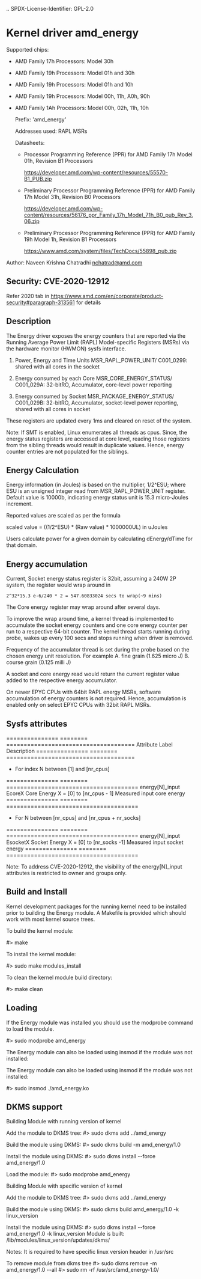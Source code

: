 .. SPDX-License-Identifier: GPL-2.0

Kernel driver amd_energy
==========================

Supported chips:

* AMD Family 17h Processors: Model 30h

* AMD Family 19h Processors: Model 01h and 30h

* AMD Family 19h Processors: Model 01h and 10h

* AMD Family 19h Processors: Model 00h, 11h, A0h, 90h

* AMD Family 1Ah Processors: Model 00h, 02h, 11h, 10h

  Prefix: 'amd_energy'

  Addresses used:  RAPL MSRs

  Datasheets:

  - Processor Programming Reference (PPR) for AMD Family 17h Model 01h, Revision B1 Processors

	https://developer.amd.com/wp-content/resources/55570-B1_PUB.zip

  - Preliminary Processor Programming Reference (PPR) for AMD Family 17h Model 31h, Revision B0 Processors

	https://developer.amd.com/wp-content/resources/56176_ppr_Family_17h_Model_71h_B0_pub_Rev_3.06.zip

  - Preliminary Processor Programming Reference (PPR) for AMD Family 19h Model 1h, Revision B1 Processors

	https://www.amd.com/system/files/TechDocs/55898_pub.zip

Author: Naveen Krishna Chatradhi <nchatrad@amd.com>

Security: CVE-2020-12912
------------------------------

Refer 2020 tab in https://www.amd.com/en/corporate/product-security#paragraph-313561 for details

Description
-----------

The Energy driver exposes the energy counters that are
reported via the Running Average Power Limit (RAPL)
Model-specific Registers (MSRs) via the hardware monitor
(HWMON) sysfs interface.

1. Power, Energy and Time Units
   MSR_RAPL_POWER_UNIT/ C001_0299:
   shared with all cores in the socket

2. Energy consumed by each Core
   MSR_CORE_ENERGY_STATUS/ C001_029A:
   32-bitRO, Accumulator, core-level power reporting

3. Energy consumed by Socket
   MSR_PACKAGE_ENERGY_STATUS/ C001_029B:
   32-bitRO, Accumulator, socket-level power reporting,
   shared with all cores in socket

These registers are updated every 1ms and cleared on
reset of the system.

Note: If SMT is enabled, Linux enumerates all threads as cpus.
Since, the energy status registers are accessed at core level,
reading those registers from the sibling threads would result
in duplicate values. Hence, energy counter entries are not
populated for the siblings.

Energy Calculation
------------------

Energy information (in Joules) is based on the multiplier,
1/2^ESU; where ESU is an unsigned integer read from
MSR_RAPL_POWER_UNIT register. Default value is 10000b,
indicating energy status unit is 15.3 micro-Joules increment.

Reported values are scaled as per the formula

scaled value = ((1/2^ESU) * (Raw value) * 1000000UL) in uJoules

Users calculate power for a given domain by calculating
	dEnergy/dTime for that domain.

Energy accumulation
--------------------------

Current, Socket energy status register is 32bit, assuming a 240W
2P system, the register would wrap around in

	2^32*15.3 e-6/240 * 2 = 547.60833024 secs to wrap(~9 mins)

The Core energy register may wrap around after several days.

To improve the wrap around time, a kernel thread is implemented
to accumulate the socket energy counters and one core energy counter
per run to a respective 64-bit counter. The kernel thread starts
running during probe, wakes up every 100 secs and stops running
when driver is removed.

Frequency of the accumulator thread is set during the probe
based on the chosen energy unit resolution. For example
A. fine grain (1.625 micro J)
B. course grain (0.125 milli J)

A socket and core energy read would return the current register
value added to the respective energy accumulator.

On newer EPYC CPUs with 64bit RAPL energy MSRs, software accumulation
of energy counters is not required. Hence, accumulation is enabled
only on select EPYC CPUs with 32bit RAPL MSRs.

Sysfs attributes
----------------

=============== ========  =====================================
Attribute	Label	  Description
===============	========  =====================================

* For index N between [1] and [nr_cpus]

===============	========  ======================================
energy[N]_input EcoreX	  Core Energy   X = [0] to [nr_cpus - 1]
			  Measured input core energy
===============	========  ======================================

* For N between [nr_cpus] and [nr_cpus + nr_socks]

===============	========  ======================================
energy[N]_input EsocketX  Socket Energy X = [0] to [nr_socks -1]
			  Measured input socket energy
=============== ========  ======================================

Note: To address CVE-2020-12912, the visibility of the energy[N]_input
attributes is restricted to owner and groups only.

Build and Install
-----------------

Kernel development packages for the running kernel need to be installed
prior to building the Energy module. A Makefile is provided which should
work with most kernel source trees.

To build the kernel module:

#> make

To install the kernel module:

#> sudo make modules_install

To clean the kernel module build directory:

#> make clean


Loading
-------

If the Energy module was installed you should use the modprobe command to
load the module.

#> sudo modprobe amd_energy

The Energy module can also be loaded using insmod if the module was not
installed:

The Energy module can also be loaded using insmod if the module was not
installed:

#> sudo insmod ./amd_energy.ko


DKMS support
------------

Building Module with running version of kernel

Add the module to DKMS tree:
#> sudo dkms add ../amd_energy

Build the module using DKMS:
#> sudo dkms build -m amd_energy/1.0

Install the module using DKMS:
#> sudo dkms install --force amd_energy/1.0

Load the module:
#> sudo modprobe amd_energy

Building Module with specific version of kernel

Add the module to DKMS tree:
#> sudo dkms add ../amd_energy

Build the module using DKMS:
#> sudo dkms build amd_energy/1.0 -k linux_version

Install the module using DKMS:
#> sudo dkms install --force amd_energy/1.0 -k linux_version
Module is built: /lib/modules/linux_version/updates/dkms/

Notes: It is required to have specific linux version header in /usr/src

To remove module from dkms tree
#> sudo dkms remove -m amd_energy/1.0 --all
#> sudo rm -rf /usr/src/amd_energy-1.0/
